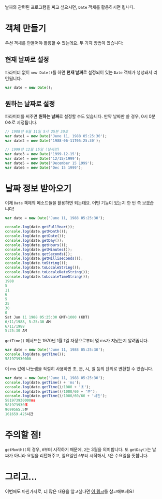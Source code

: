 날짜와 관련된 프로그램을 짜고 싶으시면, `Date` 객체를 활용하시면 됩니다.

# 객체 만들기

우선 객체를 만들어야 활용할 수 있는데요. 두 가지 방법이 있습니다:

## 현재 날짜로 설정

파라미터 없이 `new Date()`를 하면 **현재 날짜**로 설정되어 있는 `Date` 객체가 생성돼서 리턴됩니다.

```js
var date = new Date();
```

## 원하는 날짜로 설정

파라미터를 써주면 **원하는 날짜**로 설정할 수도 있습니다. 만약 날짜만 쓸 경우, 0시 0분 0초로 지정됩니다.

```js
// 1988년 6월 11일 5시 25분 30초
var date1 = new Date('June 11, 1988 05:25:30');
var date2 = new Date('1988-06-11T05:25:30');

// 1999년 12월 15일 (날짜만)
var date3 = new Date('1999-12-15');
var date4 = new Date('12/15/1999');
var date5 = new Date('December 15 1999');
var date6 = new Date('Dec 15 1999');
```

# 날짜 정보 받아오기

이제 `Date` 객체의 메소드들을 활용하면 되는데요. 어떤 기능이 있는지 한 번 쭉 보겠습니다!

```js
var date = new Date('June 11, 1988 05:25:30');

console.log(date.getFullYear());
console.log(date.getMonth());
console.log(date.getDate());
console.log(date.getDay());
console.log(date.getHours());
console.log(date.getMinutes());
console.log(date.getSeconds());
console.log(date.getMilliseconds());
console.log(date.toString());
console.log(date.toLocaleString());
console.log(date.toLocaleDateString());
console.log(date.toLocaleTimeString());
1988
5
11
6
5
25
30
0
Sat Jun 11 1988 05:25:30 GMT+1000 (KDT)
6/11/1988, 5:25:30 AM
6/11/1988
5:25:30 AM
```

`getTime()` 메서드는 1970년 1월 1일 자정으로부터 몇 ms가 지났는지 알려줍니다.

```js
var date = new Date('June 11, 1988 05:25:30');
console.log(date.getTime());
581973930000
```

이 ms 값에 나눗셈을 적절히 사용하면 초, 분, 시, 일 등의 단위로 변환할 수 있습니다.

```js
var date = new Date('June 11, 1988 05:25:30');
console.log(date.getTime() + 'ms');
console.log(date.getTime()/1000 + '초');
console.log(date.getTime()/1000/60 + '분');
console.log(date.getTime()/1000/60/60 + '시간');
581973930000ms
581973930초
9699565.5분
161659.425시간
```

# 주의할 점!

`getMonth()`의 경우, `0`부터 시작하기 때문에, `2`는 3월을 의미합니다. 또 `getDay()`는 날짜가 아니라 요일을 리턴해주고, 일요일인 `0`부터 시작해서, `3`은 수요일을 뜻합니다.

# 그리고...

이번에도 마찬가지로, 더 많은 내용을 알고싶다면 [이 링크](https://developer.mozilla.org/ko/docs/Web/JavaScript/Reference/Global_Objects/Date/prototype)를 참고해보세요!